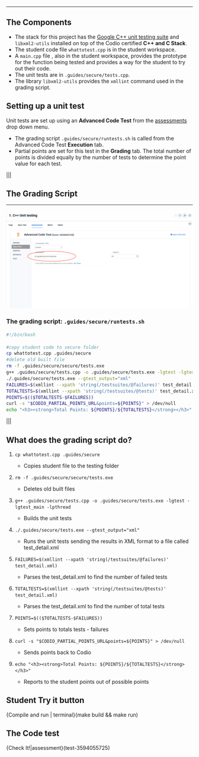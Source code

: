 --------

## The Components
- The stack for this project has the [Google C++ unit testing suite](https://google.github.io/googletest/) and `libxml2-utils` installed on top of the Codio certified **C++ and C Stack**.
- The student code file `whattotest.cpp` is in the student workspace.
- A `main.cpp` file , also in the student workspace, provides the prototype for the function being tested and provides a way for the student to try out their code.
- The unit tests are in `.guides/secure/tests.cpp`.
- The library `libxml2-utils` provides the `xmllint` command used in the grading script.

## Setting up a unit test
Unit tests are set up using an **Advanced Code Test** from the [assessments](https://docs.codio.com/instructors/authoring/assessments/add-assessment.html) drop down menu.
- The grading script `.guides/secure/runtests.sh` is called from the Advanced Code Test **Execution** tab.
- Partial points are set for this test in the **Grading** tab. The total number of points is divided equally by the number of tests to determine the point value for each test.


|||

## The Grading Script
--------


![.guides/img/showexecution](.guides/img/showexecution.png)

### The grading script: `.guides/secure/runtests.sh`



```bash
#!/bin/bash

#copy student code to secure folder
cp whattotest.cpp .guides/secure
#delete old built file
rm -f .guides/secure/secure/tests.exe
g++ .guides/secure/tests.cpp -o .guides/secure/tests.exe -lgtest -lgtest_main -lpthread
./.guides/secure/tests.exe --gtest_output="xml"
FAILURES=$(xmllint --xpath 'string(/testsuites/@failures)' test_detail.xml)
TOTALTESTS=$(xmllint --xpath 'string(/testsuites/@tests)' test_detail.xml)
POINTS=$(($TOTALTESTS-$FAILURES))
curl -s "$CODIO_PARTIAL_POINTS_URL&points=${POINTS}" > /dev/null
echo "<h3><strong>Total Points: ${POINTS}/${TOTALTESTS}</strong></h3>"
```

|||


## What does the grading script do?
1. `cp whattotest.cpp .guides/secure`

    - Copies student file to the testing folder

2. `rm -f .guides/secure/secure/tests.exe`

    - Deletes old built files

3. `g++ .guides/secure/tests.cpp -o .guides/secure/tests.exe -lgtest -lgtest_main -lpthread`

    - Builds the unit tests

4. `./.guides/secure/tests.exe --gtest_output="xml"`

    - Runs the unit tests sending the results in XML format to a file called test_detail.xml

5. `FAILURES=$(xmllint --xpath 'string(/testsuites/@failures)' test_detail.xml)`

    - Parses the test_detail.xml to find the number of failed tests

6. `TOTALTESTS=$(xmllint --xpath 'string(/testsuites/@tests)' test_detail.xml)`

    - Parses the test_detail.xml to find the number of total tests

7. `POINTS=$(($TOTALTESTS-$FAILURES))`

    - Sets points to totals tests - failures

8. `curl -s "$CODIO_PARTIAL_POINTS_URL&points=${POINTS}" > /dev/null`

    - Sends points back to Codio

9. `echo "<h3><strong>Total Points: ${POINTS}/${TOTALTESTS}</strong></h3>"`

    - Reports to the student points out of possible points



## Student Try it button
{Compile and run | terminal}(make build && make run)

## The Code test

{Check It!|assessment}(test-3594055725)
